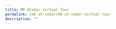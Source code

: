 ```yaml
---
title: MK @Cedar Virtual Tour
permalink: /mk-at-cedar/mk-at-cedar-virtual-tour
description: ""
---
```


